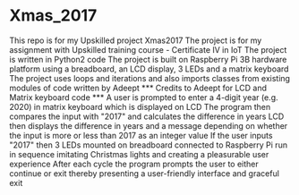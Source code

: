 # Xmas_2017
This repo is for my Upskilled project Xmas2017 
The project is for my assignment with Upskilled training course - Certificate IV in IoT
The project is written in Python2 code
The project is built on Raspberry Pi 3B hardware platform using a breadboard, an LCD display, 3 LEDs and a matrix keyboard
The project uses loops and iterations and also imports classes from existing modules of code written by Adeept
*** Credits to Adeept for LCD and Matrix keyboard code *** 
A user is prompted to enter a 4-digit year (e.g. 2020) in matrix keyboard which is displayed on LCD
The program then compares the input with "2017" and calculates the difference in years LCD then displays the difference in years
 and a message depending on whether the input is more or less than 2017 as an integer value
If the user inputs "2017" then 3 LEDs mounted on breadboard connected to Raspberry Pi run in sequence imitating Christmas lights 
 and creating a pleasurable user experience 
After each cycle the program prompts the user to either continue or exit thereby presenting a user-friendly interface and graceful exit
